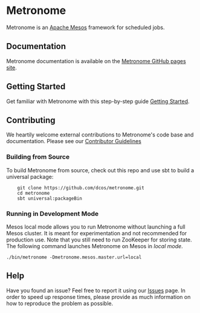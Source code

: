# Metronome

Metronome is an [Apache Mesos](http://mesos.apache.org) framework for scheduled jobs.


## Documentation

Metronome documentation is available on the [Metronome GitHub pages site](http://dcos.github.io/metronome/).


## Getting Started

Get familiar with Metronome with this step-by-step guide [Getting Started](https://dcos.github.io/metronome/docs/getting_started.html).

## Contributing

We heartily welcome external contributions to Metronome's code base and documentation.
Please see our [Contributor Guidelines](https://dcos.github.io/metronome/docs/contributing.html) 


### Building from Source

To build Metronome from source, check out this repo and use sbt to build a universal package:

        git clone https://github.com/dcos/metronome.git
        cd metronome
        sbt universal:packageBin


### Running in Development Mode

Mesos local mode allows you to run Metronome without launching a full Mesos
cluster. It is meant for experimentation and not recommended for production
use. Note that you still need to run ZooKeeper for storing state. The following
command launches Metronome on Mesos in *local mode*. 

    ./bin/metronome -Dmetronome.mesos.master.url=local


## Help

Have you found an issue? Feel free to report it using our [Issues](https://github.com/dcos/metronome/issues) page.
In order to speed up response times, please provide as much information on how to reproduce the problem as possible. 

